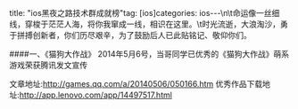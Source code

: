 title: "ios黑夜之路技术群成就榜"tag: [ios]categories: ios---\n\t命运像一丝细线，穿梭于茫茫人海，将你我窜成一线，相识在这里。\t时光流逝，大浪淘沙，勇于拼搏创新者，你们历尽艰辛，为了鼓励后人已此贴铭记、敬仰你们。####一、《猫狗大作战》2014年5月6号，当哥同学已优秀的《猫狗大作战》萌系游戏荣获腾讯发文宣传文章地址:http://games.qq.com/a/20140506/050166.htm优秀作品下载地址:http://app.lenovo.com/app/14497517.html

